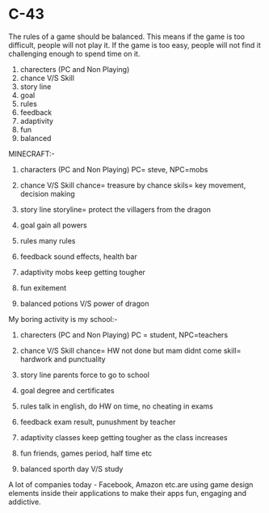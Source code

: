 # C-43

The rules of a game should be balanced.
This means if the game is too difficult, people will not play it. If the game is too easy, people will not find it challenging enough to spend time on it.

1) charecters (PC and Non Playing)
2) chance V/S Skill
3) story line
4) goal
5) rules
6) feedback
7) adaptivity
8) fun
9) balanced

MINECRAFT:-
1) characters (PC and Non Playing)
PC= steve, NPC=mobs

2) chance V/S Skill
chance= treasure by chance
skils= key movement, decision making

3) story line
storyline= protect the villagers from the dragon

4) goal
gain all powers

5) rules
many rules

6) feedback
sound effects, health bar

7) adaptivity
mobs keep getting tougher

8) fun
exitement

9) balanced
potions V/S power of dragon

My boring activity is my school:-
1) charecters (PC and Non Playing)
PC = student, NPC=teachers

2) chance V/S Skill
chance= HW not done but mam didnt come
skill= hardwork and punctuality

3) story line
parents force to go to school

4) goal
degree and certificates

5) rules
talk in english, do HW on time, no cheating in exams

6) feedback
exam result, punushment by teacher

7) adaptivity
classes keep getting tougher as the class increases

8) fun
friends, games period, half time etc

9) balanced
sporth day V/S study

A lot of companies today - Facebook, Amazon etc.are using game design elements inside their applications to make their apps fun, engaging and addictive.

